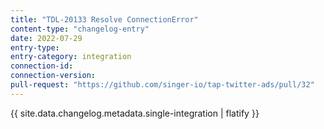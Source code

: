 ```yaml
---
title: "TDL-20133 Resolve ConnectionError"
content-type: "changelog-entry"
date: 2022-07-29
entry-type: 
entry-category: integration
connection-id: 
connection-version: 
pull-request: "https://github.com/singer-io/tap-twitter-ads/pull/32"
---
```

{{ site.data.changelog.metadata.single-integration | flatify }}